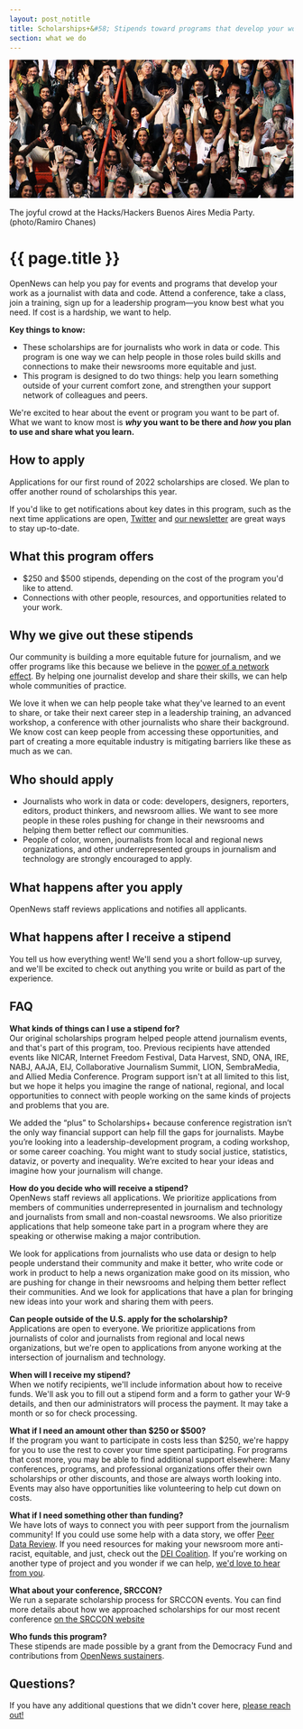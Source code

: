 ```yaml
---
layout: post_notitle
title: Scholarships+&#58; Stipends toward programs that develop your work
section: what we do
---
```


<img src="/media/img/index_opennewsphoto.jpg" class="topline">
<p class="caption">The joyful crowd at the Hacks/Hackers Buenos Aires Media Party. (photo/Ramiro Chanes)</p>

# {{ page.title }}

OpenNews can help you pay for events and programs that develop your work as a journalist with data and code. Attend a conference, take a class, join a training, sign up for a leadership program—you know best what you need. If cost is a hardship, we want to help.

**Key things to know:**

* These scholarships are for journalists who work in data or code. This program is one way we can help people in those roles build skills and connections to make their newsrooms more equitable and just.
* This program is designed to do two things: help you learn something outside of your current comfort zone, and strengthen your support network of colleagues and peers.

We're excited to hear about the event or program you want to be part of. What we want to know most is **_why_ you want to be there and _how_ you plan to use and share what you learn.**

## How to apply

Applications for our first round of 2022 scholarships are closed. We plan to offer another round of scholarships this year.
<!--
[Applications are open now](https://docs.google.com/forms/d/e/1FAIpQLScJniGICC1w2791v7Qp4Epgg88OTqvuBOR1Wk1xnGwnebVlng/viewform) through the end of **Wednesday, July 27**. Applicants will hear back from us by **Wednesday, August 10**.

<a class="sidebar-button" href="https://docs.google.com/forms/d/e/1FAIpQLScJniGICC1w2791v7Qp4Epgg88OTqvuBOR1Wk1xnGwnebVlng/viewform">Apply for a journalism stipend!</a>
-->

If you'd like to get notifications about key dates in this program, such as the next time applications are open, [Twitter](https://twitter.com/opennews) and [our newsletter](http://eepurl.com/czSVTL) are great ways to stay up-to-date.

## What this program offers

* $250 and $500 stipends, depending on the cost of the program you'd like to attend.
* Connections with other people, resources, and opportunities related to your work.

## Why we give out these stipends

Our community is building a more equitable future for journalism, and we offer programs like this because we believe in the [power of a network effect](/blog/scholarships-networks/). By helping one journalist develop and share their skills, we can help whole communities of practice. 

We love it when we can help people take what they've learned to an event to share, or take their next career step in a leadership training, an advanced workshop, a conference with other journalists who share their background. We know cost can keep people from accessing these opportunities, and part of creating a more equitable industry is mitigating barriers like these as much as we can.

## Who should apply

* Journalists who work in data or code: developers, designers, reporters, editors, product thinkers, and newsroom allies. We want to see more people in these roles pushing for change in their newsrooms and helping them better reflect our communities.
* People of color, women, journalists from local and regional news organizations, and other underrepresented groups in journalism and technology are strongly encouraged to apply.

## What happens after you apply

OpenNews staff reviews applications and notifies all applicants.

## What happens after I receive a stipend

You tell us how everything went! We'll send you a short follow-up survey, and we'll be excited to check out anything you write or build as part of the experience.

## FAQ

**What kinds of things can I use a stipend for?**  
Our original scholarships program helped people attend journalism events, and that's part of this program, too. Previous recipients have attended events like NICAR, Internet Freedom Festival, Data Harvest, SND, ONA, IRE, NABJ, AAJA, EIJ, Collaborative Journalism Summit, LION, SembraMedia, and Allied Media Conference. Program support isn't at all limited to this list, but we hope it helps you imagine the range of national, regional, and local opportunities to connect with people working on the same kinds of projects and problems that you are.

We added the “plus” to Scholarships+ because conference registration isn’t the only way financial support can help fill the gaps for journalists. Maybe you’re looking into a leadership-development program, a coding workshop, or some career coaching. You might want to study social justice, statistics, dataviz, or poverty and inequality. We’re excited to hear your ideas and imagine how your journalism will change.

**How do you decide who will receive a stipend?**  
OpenNews staff reviews all applications. We prioritize applications from members of communities underrepresented in journalism and technology and journalists from small and non-coastal newsrooms. We also prioritize applications that help someone take part in a program where they are speaking or otherwise making a major contribution.

We look for applications from journalists who use data or design to help people understand their community and make it better, who write code or work in product to help a news organization make good on its mission, who are pushing for change in their newsrooms and helping them better reflect their communities. And we look for applications that have a plan for bringing new ideas into your work and sharing them with peers.

**Can people outside of the U.S. apply for the scholarship?**  
Applications are open to everyone. We prioritize applications from journalists of color and journalists from regional and local news organizations, but we're open to applications from anyone working at the intersection of journalism and technology.

**When will I receive my stipend?**  
When we notify recipients, we'll include information about how to receive funds. We'll ask you to fill out a stipend form and a form to gather your W-9 details, and then our administrators will process the payment. It may take a month or so for check processing.

**What if I need an amount other than $250 or $500?**  
If the program you want to participate in costs less than $250, we're happy for you to use the rest to cover your time spent participating. For programs that cost more, you may be able to find additional support elsewhere: Many conferences, programs, and professional organizations offer their own scholarships or other discounts, and those are always worth looking into. Events may also have opportunities like volunteering to help cut down on costs.

**What if I need something other than funding?**  
We have lots of ways to connect you with peer support from the journalism community! If you could use some help with a data story, we offer [Peer Data Review](/what/community/datareview/). If you need resources for making your newsroom more anti-racist, equitable, and just, check out the [DEI Coalition](/what/community/dei-coalition/). If you're working on another type of project and you wonder if we can help, [we'd love to hear from you](mailto:info@opennews.org).

**What about your conference, SRCCON?**  
We run a separate scholarship process for SRCCON events. You can find more details about how we approached scholarships for our most recent conference [on the SRCCON website](https://2020.srccon.org/scholarships/)

**Who funds this program?**  
These stipends are made possible by a grant from the Democracy Fund and contributions from [OpenNews sustainers](https://opennews.networkforgood.com/).

## Questions?

If you have any additional questions that we didn't cover here, [please reach out!](mailto:info@opennews.org)

